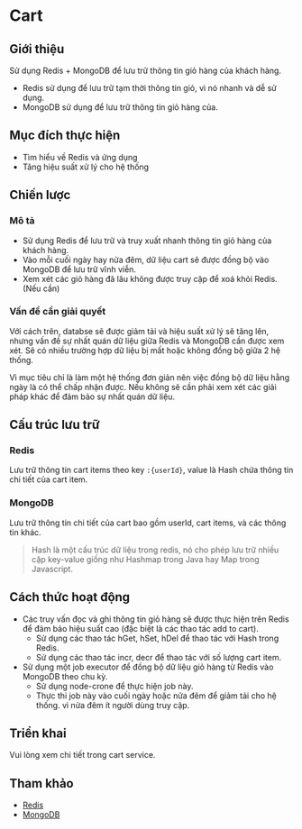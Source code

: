 # Cart

## Giới thiệu

Sử dụng Redis + MongoDB để lưu trữ thông tin giỏ hàng của khách hàng.

- Redis sử dụng để lưu trữ tạm thời thông tin giỏ, vì nó nhanh và dễ sử dụng.
- MongoDB sử dụng để lưu trữ thông tin giỏ hàng của.

## Mục đích thực hiện

- Tìm hiểu về Redis và ứng dụng
- Tăng hiệu suất xử lý cho hệ thống

## Chiến lược

### Mô tả

- Sử dụng Redis để lưu trữ và truy xuất nhanh thông tin giỏ hàng của khách hàng.
- Vào mỗi cuối ngày hay nửa đêm, dữ liệu cart sẽ được đồng bộ vào MongoDB để lưu trữ vĩnh viễn.
- Xem xét các giỏ hàng đã lâu không được truy cập để xoá khỏi Redis. (Nếu cần)

### Vấn đề cần giải quyết

Với cách trên, databse sẽ được giảm tải và hiệu suất xử lý sẽ tăng lên, nhưng vấn đề sự nhất quán dữ liệu giữa Redis và MongoDB cần được xem xét.
Sẽ có nhiều trường hợp dữ liệu bị mất hoặc không đồng bộ giữa 2 hệ thống.

Vì mục tiêu chỉ là làm một hệ thống đơn giản nên việc đồng bộ dữ liệu hằng ngày là có thể chấp nhận được.
Nếu không sẽ cần phải xem xét các giải pháp khác để đảm bảo sự nhất quán dữ liệu.

## Cấu trúc lưu trữ

### Redis

Lưu trữ thông tin cart items theo key `:{userId}`, value là Hash chứa thông tin chi tiết của cart item. 

### MongoDB
Lưu trữ thông tin chi tiết của cart bao gồm userId, cart items, và các thông tin khác.

> Hash là một cấu trúc dữ liệu trong redis, nó cho phép lưu trữ nhiều cặp key-value giống như Hashmap trong Java hay Map trong Javascript.

## Cách thức hoạt động

- Các truy vấn đọc và ghi thông tin giỏ hàng sẽ được thực hiện trên Redis để đảm bảo hiệu suất cao (đặc biệt là các thao tác add to cart).
  - Sử dụng các thao tác hGet, hSet, hDel để thao tác với Hash trong Redis.
  - Sử dụng các thao tác incr, decr để thao tác với số lượng cart item.
- Sử dụng một job executor để đồng bộ dữ liệu giỏ hàng từ Redis vào MongoDB theo chu kỳ.
    - Sử dụng node-crone để thực hiện job này.
    - Thực thi job này vào cuối ngày hoặc nửa đêm để giảm tải cho hệ thống. vì nửa đêm ít người dùng truy cập.

## Triển khai

Vui lòng xem chi tiết trong cart service.

## Tham khảo

- [Redis](https://redis.io/)
- [MongoDB](https://www.mongodb.com/)